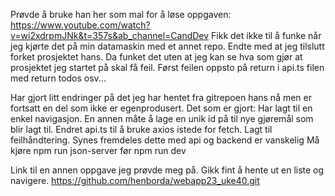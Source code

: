 Prøvde å bruke han her som mal for å løse oppgaven: https://www.youtube.com/watch?v=wi2xdrpmJNk&t=357s&ab_channel=CandDev
Fikk det ikke til å funke når jeg kjørte det på min datamaskin med et annet repo. Endte med at jeg tilslutt forket prosjektet hans. Da funket det uten at jeg kan se hva som gjør at prosjektet jeg startet på skal få feil. Først feilen oppsto på return i api.ts filen med return todos osv... 

Har gjort litt endringer på det jeg har hentet fra gitrepoen hans nå men er fortsatt en del som ikke er egenprodusert. 
Det som er gjort:
Har lagt til en enkel navigasjon. En annen måte å lage en unik id på til nye gjøremål som blir lagt til. Endret api.ts til å bruke axios istede for fetch. Lagt til feilhåndtering. Synes fremdeles dette med api og backend er vanskelig 
Må kjøre npm run json-server før npm run dev

Link til en annen oppgave jeg prøvde meg på. Gikk fint å hente ut en liste og navigere.
https://github.com/henborda/webapp23_uke40.git

